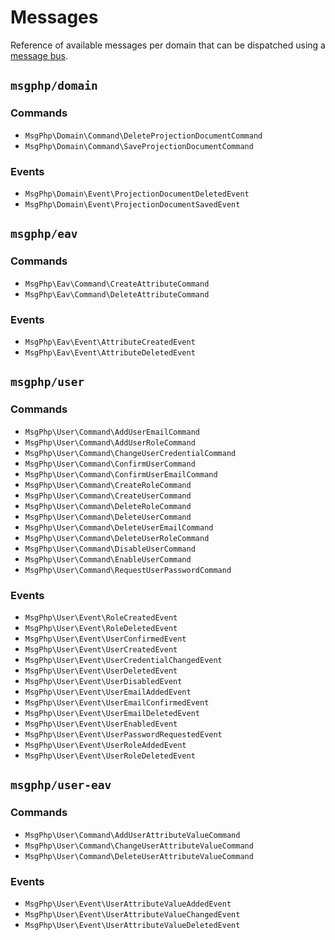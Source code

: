 # Messages

Reference of available messages per domain that can be dispatched using a [message bus](../message-driven/message-bus.md).

<!--ref-start:messages-->
## `msgphp/domain`

### Commands

- `MsgPhp\Domain\Command\DeleteProjectionDocumentCommand`
- `MsgPhp\Domain\Command\SaveProjectionDocumentCommand`

### Events

- `MsgPhp\Domain\Event\ProjectionDocumentDeletedEvent`
- `MsgPhp\Domain\Event\ProjectionDocumentSavedEvent`

## `msgphp/eav`

### Commands

- `MsgPhp\Eav\Command\CreateAttributeCommand`
- `MsgPhp\Eav\Command\DeleteAttributeCommand`

### Events

- `MsgPhp\Eav\Event\AttributeCreatedEvent`
- `MsgPhp\Eav\Event\AttributeDeletedEvent`

## `msgphp/user`

### Commands

- `MsgPhp\User\Command\AddUserEmailCommand`
- `MsgPhp\User\Command\AddUserRoleCommand`
- `MsgPhp\User\Command\ChangeUserCredentialCommand`
- `MsgPhp\User\Command\ConfirmUserCommand`
- `MsgPhp\User\Command\ConfirmUserEmailCommand`
- `MsgPhp\User\Command\CreateRoleCommand`
- `MsgPhp\User\Command\CreateUserCommand`
- `MsgPhp\User\Command\DeleteRoleCommand`
- `MsgPhp\User\Command\DeleteUserCommand`
- `MsgPhp\User\Command\DeleteUserEmailCommand`
- `MsgPhp\User\Command\DeleteUserRoleCommand`
- `MsgPhp\User\Command\DisableUserCommand`
- `MsgPhp\User\Command\EnableUserCommand`
- `MsgPhp\User\Command\RequestUserPasswordCommand`

### Events

- `MsgPhp\User\Event\RoleCreatedEvent`
- `MsgPhp\User\Event\RoleDeletedEvent`
- `MsgPhp\User\Event\UserConfirmedEvent`
- `MsgPhp\User\Event\UserCreatedEvent`
- `MsgPhp\User\Event\UserCredentialChangedEvent`
- `MsgPhp\User\Event\UserDeletedEvent`
- `MsgPhp\User\Event\UserDisabledEvent`
- `MsgPhp\User\Event\UserEmailAddedEvent`
- `MsgPhp\User\Event\UserEmailConfirmedEvent`
- `MsgPhp\User\Event\UserEmailDeletedEvent`
- `MsgPhp\User\Event\UserEnabledEvent`
- `MsgPhp\User\Event\UserPasswordRequestedEvent`
- `MsgPhp\User\Event\UserRoleAddedEvent`
- `MsgPhp\User\Event\UserRoleDeletedEvent`

## `msgphp/user-eav`

### Commands

- `MsgPhp\User\Command\AddUserAttributeValueCommand`
- `MsgPhp\User\Command\ChangeUserAttributeValueCommand`
- `MsgPhp\User\Command\DeleteUserAttributeValueCommand`

### Events

- `MsgPhp\User\Event\UserAttributeValueAddedEvent`
- `MsgPhp\User\Event\UserAttributeValueChangedEvent`
- `MsgPhp\User\Event\UserAttributeValueDeletedEvent`

<!--ref-end:messages-->
